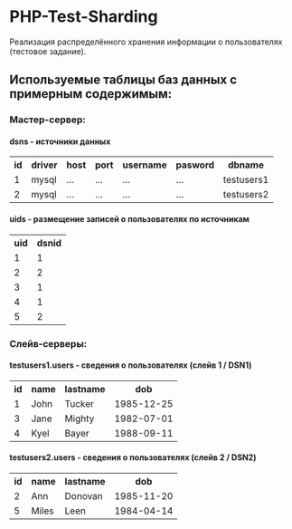 # PHP-Test-Sharding

Реализация распределённого хранения информации о пользователях (тестовое задание).

## Используемые таблицы баз данных с примерным содержимым:

### Мастер-сервер:

#### dsns - источники данных
<table>
  <tr>
    <th>id</th><th>driver</th><th>host</th><th>port</th><th>username</th><th>pasword</th><th>dbname</th>
  </tr>
  <tr>
    <td>1</td><td>mysql</td><td>&hellip;</td><td>&hellip;</td><td>&hellip;</td><td>&hellip;</td><td>testusers1</td>
  </tr>
  <tr>
    <td>2</td><td>mysql</td><td>&hellip;</td><td>&hellip;</td><td>&hellip;</td><td>&hellip;</td><td>testusers2</td>
  </tr>
</table>

#### uids - размещение записей о пользователях по источникам
<table>
  <tr>
    <th>uid</th><th>dsnid</th>
  </tr>
  <tr>
    <td>1</td><td>1</td>
  </tr>
  <tr>
    <td>2</td><td>2</td>
  </tr>
  <tr>
    <td>3</td><td>1</td>
  </tr>
  <tr>
    <td>4</td><td>1</td>
  </tr>
  <tr>
    <td>5</td><td>2</td>
  </tr>
</table>

### Слейв-серверы:

#### testusers1.users - сведения о пользователях (слейв 1 / DSN1)
<table>
  <tr>
    <th>id</th><th>name</th><th>lastname</th><th>dob</th>
  </tr>
  <tr>
    <td>1</td><td>John</td><td>Tucker</td><td>1985-12-25</td>
  </tr>
  <tr>
    <td>3</td><td>Jane</td><td>Mighty</td><td>1982-07-01</td>
  </tr>
  <tr>
    <td>4</td><td>Kyel</td><td>Bayer</td><td>1988-09-11</td>
  </tr>
</table>

#### testusers2.users - сведения о пользователях (слейв 2 / DSN2)
<table>
  <tr>
    <th>id</th><th>name</th><th>lastname</th><th>dob</th>
  </tr>
  <tr>
    <td>2</td><td>Ann</td><td>Donovan</td><td>1985-11-20</td>
  </tr>
  <tr>
    <td>5</td><td>Miles</td><td>Leen</td><td>1984-04-14</td>
  </tr>
</table>
